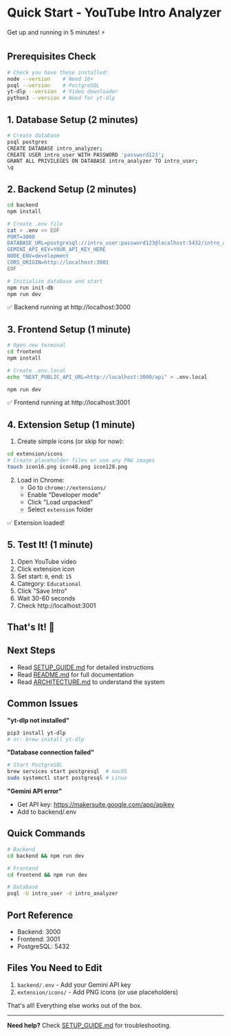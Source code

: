 # Quick Start - YouTube Intro Analyzer

Get up and running in 5 minutes! ⚡

## Prerequisites Check

```bash
# Check you have these installed:
node --version    # Need 16+
psql --version    # PostgreSQL
yt-dlp --version  # Video downloader
python3 --version # Need for yt-dlp
```

## 1. Database Setup (2 minutes)

```bash
# Create database
psql postgres
CREATE DATABASE intro_analyzer;
CREATE USER intro_user WITH PASSWORD 'password123';
GRANT ALL PRIVILEGES ON DATABASE intro_analyzer TO intro_user;
\q
```

## 2. Backend Setup (2 minutes)

```bash
cd backend
npm install

# Create .env file
cat > .env << EOF
PORT=3000
DATABASE_URL=postgresql://intro_user:password123@localhost:5432/intro_analyzer
GEMINI_API_KEY=YOUR_API_KEY_HERE
NODE_ENV=development
CORS_ORIGIN=http://localhost:3001
EOF

# Initialize database and start
npm run init-db
npm run dev
```

✅ Backend running at http://localhost:3000

## 3. Frontend Setup (1 minute)

```bash
# Open new terminal
cd frontend
npm install

# Create .env.local
echo "NEXT_PUBLIC_API_URL=http://localhost:3000/api" > .env.local

npm run dev
```

✅ Frontend running at http://localhost:3001

## 4. Extension Setup (1 minute)

1. Create simple icons (or skip for now):
```bash
cd extension/icons
# Create placeholder files or use any PNG images
touch icon16.png icon48.png icon128.png
```

2. Load in Chrome:
   - Go to `chrome://extensions/`
   - Enable "Developer mode"
   - Click "Load unpacked"
   - Select `extension` folder

✅ Extension loaded!

## 5. Test It! (1 minute)

1. Open YouTube video
2. Click extension icon
3. Set start: `0`, end: `15`
4. Category: `Educational`
5. Click "Save Intro"
6. Wait 30-60 seconds
7. Check http://localhost:3001

## That's It! 🎉

## Next Steps

- Read [SETUP_GUIDE.md](SETUP_GUIDE.md) for detailed instructions
- Read [README.md](README.md) for full documentation
- Read [ARCHITECTURE.md](ARCHITECTURE.md) to understand the system

## Common Issues

**"yt-dlp not installed"**
```bash
pip3 install yt-dlp
# or: brew install yt-dlp
```

**"Database connection failed"**
```bash
# Start PostgreSQL
brew services start postgresql  # macOS
sudo systemctl start postgresql # Linux
```

**"Gemini API error"**
- Get API key: https://makersuite.google.com/app/apikey
- Add to backend/.env

## Quick Commands

```bash
# Backend
cd backend && npm run dev

# Frontend  
cd frontend && npm run dev

# Database
psql -U intro_user -d intro_analyzer
```

## Port Reference

- Backend: 3000
- Frontend: 3001
- PostgreSQL: 5432

## Files You Need to Edit

1. `backend/.env` - Add your Gemini API key
2. `extension/icons/` - Add PNG icons (or use placeholders)

That's all! Everything else works out of the box.

---

**Need help?** Check [SETUP_GUIDE.md](SETUP_GUIDE.md) for troubleshooting.


